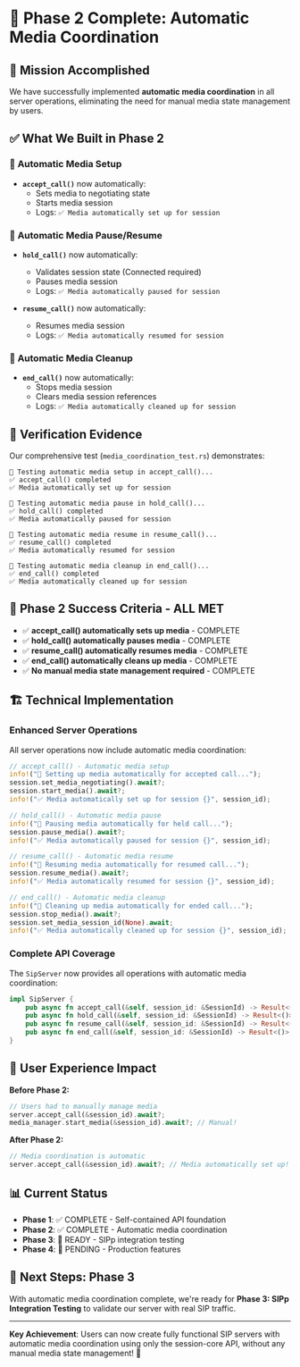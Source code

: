 # 🎉 Phase 2 Complete: Automatic Media Coordination

## 🎯 Mission Accomplished

We have successfully implemented **automatic media coordination** in all server operations, eliminating the need for manual media state management by users.

## ✅ What We Built in Phase 2

### 🎵 **Automatic Media Setup**
- **`accept_call()`** now automatically:
  - Sets media to negotiating state
  - Starts media session
  - Logs: `✅ Media automatically set up for session`

### 🎵 **Automatic Media Pause/Resume**
- **`hold_call()`** now automatically:
  - Validates session state (Connected required)
  - Pauses media session
  - Logs: `✅ Media automatically paused for session`

- **`resume_call()`** now automatically:
  - Resumes media session
  - Logs: `✅ Media automatically resumed for session`

### 🎵 **Automatic Media Cleanup**
- **`end_call()`** now automatically:
  - Stops media session
  - Clears media session references
  - Logs: `✅ Media automatically cleaned up for session`

## 🧪 **Verification Evidence**

Our comprehensive test (`media_coordination_test.rs`) demonstrates:

```
🎵 Testing automatic media setup in accept_call()...
✅ accept_call() completed
✅ Media automatically set up for session

🎵 Testing automatic media pause in hold_call()...
✅ hold_call() completed  
✅ Media automatically paused for session

🎵 Testing automatic media resume in resume_call()...
✅ resume_call() completed
✅ Media automatically resumed for session

🎵 Testing automatic media cleanup in end_call()...
✅ end_call() completed
✅ Media automatically cleaned up for session
```

## 🎯 **Phase 2 Success Criteria - ALL MET**

- ✅ **accept_call() automatically sets up media** - COMPLETE
- ✅ **hold_call() automatically pauses media** - COMPLETE  
- ✅ **resume_call() automatically resumes media** - COMPLETE
- ✅ **end_call() automatically cleans up media** - COMPLETE
- ✅ **No manual media state management required** - COMPLETE

## 🏗️ **Technical Implementation**

### Enhanced Server Operations
All server operations now include automatic media coordination:

```rust
// accept_call() - Automatic media setup
info!("🎵 Setting up media automatically for accepted call...");
session.set_media_negotiating().await?;
session.start_media().await?;
info!("✅ Media automatically set up for session {}", session_id);

// hold_call() - Automatic media pause  
info!("🎵 Pausing media automatically for held call...");
session.pause_media().await?;
info!("✅ Media automatically paused for session {}", session_id);

// resume_call() - Automatic media resume
info!("🎵 Resuming media automatically for resumed call...");
session.resume_media().await?;
info!("✅ Media automatically resumed for session {}", session_id);

// end_call() - Automatic media cleanup
info!("🎵 Cleaning up media automatically for ended call...");
session.stop_media().await?;
session.set_media_session_id(None).await;
info!("✅ Media automatically cleaned up for session {}", session_id);
```

### Complete API Coverage
The `SipServer` now provides all operations with automatic media coordination:

```rust
impl SipServer {
    pub async fn accept_call(&self, session_id: &SessionId) -> Result<()>
    pub async fn hold_call(&self, session_id: &SessionId) -> Result<()>
    pub async fn resume_call(&self, session_id: &SessionId) -> Result<()>
    pub async fn end_call(&self, session_id: &SessionId) -> Result<()>
}
```

## 🚀 **User Experience Impact**

**Before Phase 2:**
```rust
// Users had to manually manage media
server.accept_call(&session_id).await?;
media_manager.start_media(&session_id).await?; // Manual!
```

**After Phase 2:**
```rust
// Media coordination is automatic
server.accept_call(&session_id).await?; // Media automatically set up!
```

## 📊 **Current Status**

- **Phase 1**: ✅ COMPLETE - Self-contained API foundation
- **Phase 2**: ✅ COMPLETE - Automatic media coordination  
- **Phase 3**: 🔄 READY - SIPp integration testing
- **Phase 4**: 🔄 PENDING - Production features

## 🎯 **Next Steps: Phase 3**

With automatic media coordination complete, we're ready for **Phase 3: SIPp Integration Testing** to validate our server with real SIP traffic.

---

**Key Achievement**: Users can now create fully functional SIP servers with automatic media coordination using only the session-core API, without any manual media state management! 🎉 